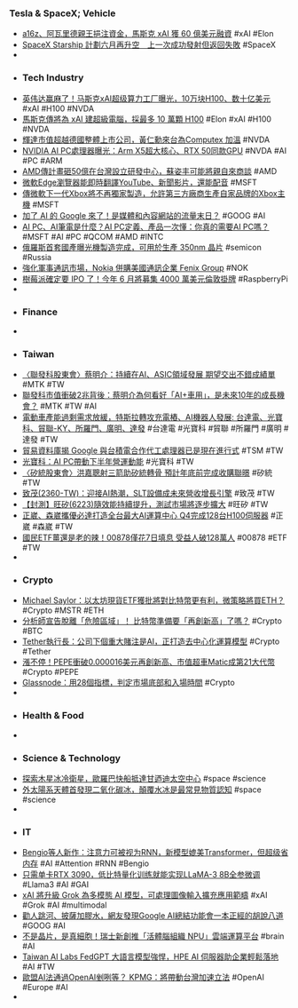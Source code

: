 ### Tesla & SpaceX; Vehicle
- [a16z、阿瓦里德親王挹注資金，馬斯克 xAI 獲 60 億美元融資](https://finance.technews.tw/2024/05/27/xai-series-b-funding-round-of-6-billion/) #xAI #Elon
- [SpaceX Starship 計劃六月再升空　上一次成功發射但返回失敗](https://unwire.hk/2024/05/26/spacexs-starship-is-getting-ready-to-take-off-again-in-june/fun-tech/) #SpaceX
-
- ### Tech Industry
- [英伟达赢麻了！马斯克xAI超级算力工厂曝光，10万块H100、数十亿美元](https://www.jiqizhixin.com/articles/2024-05-27-7) #xAI #H100 #NVDA
- [馬斯克傳將為 xAI 建超級電腦，採最多 10 萬顆 H100](https://technews.tw/2024/05/27/elon-musk-xai-h100/) #Elon #xAI #H100 #NVDA
- [輝達市值超越德國整體上市公司，黃仁勳來台為Computex 加溫](https://technews.tw/2024/05/27/huidas-market-value-exceeds-that-of-all-listed-companies-in-germany/) #NVDA
- [NVIDIA AI PC處理器曝光：Arm X5超大核心、RTX 50同款GPU](https://news.xfastest.com/nvidia/140340/nvidia-ai-pc處理器曝光：arm-x5超大核心、rtx-50同款gpu/) #NVDA #AI #PC #ARM
- [AMD傳計畫砸50億在台灣設立研發中心，蘇姿丰可能將親自來商談](https://www.techbang.com/posts/115507-amd-is-said-to-be-planning-to-set-up-an-rd-center-in-taiwan) #AMD
- [微軟Edge瀏覽器能即時翻譯YouTube、新聞影片，還能配音](https://www.ithome.com.tw/news/163117) #MSFT
- [傳微軟下一代Xbox將不再獨家製造，允許第三方廠商生產自家品牌的Xbox主機](https://www.techbang.com/posts/115640-microsofts-next-generation-xbox-will-be-rumored-to-provide-a) #MSFT
- [加了 AI 的 Google 來了！是媒體和內容網站的流量末日？](https://technews.tw/2024/05/26/google-search-gemini/) #GOOG #AI
- [AI PC、AI筆電是什麼？AI PC定義、產品一次懂：你真的需要AI PC嗎？](https://www.bnext.com.tw/article/77961/2024-the-first-year-of-ai-pc) #MSFT #AI #PC #QCOM #AMD #INTC
- [俄羅斯首套國產曝光機製造完成，可用於生產 350nm 晶片](https://technews.tw/2024/05/27/russias-first-domestically-produced-exposure-machine-completed/) #semicon #Russia
- [強化軍事通訊市場，Nokia 併購美國通訊企業 Fenix Group](https://finance.technews.tw/2024/05/25/nokia-acquire-fenix-group-eyeing-tactical-communication-market/) #NOK
- [樹莓派確定要 IPO 了！今年 6 月將募集 4000 萬美元倫敦掛牌](https://finance.technews.tw/2024/05/27/lse/) #RaspberryPi
-
- ### Finance
-
- ### Taiwan
- [〈聯發科股東會〉蔡明介：持續在AI、ASIC領域發展 期望交出不錯成績單](https://news.cnyes.com/news/id/5576626) #MTK #TW
- [聯發科市值衝破2兆背後：蔡明介為何看好「AI+車用」，是未來10年的成長機會？](https://www.bnext.com.tw/article/79211/mediatek-2024-stockholder) #MTK #TW #AI
- [電動車產能過剩需求放緩，特斯拉轉攻充電樁、AI機器人發展: 台達電、光寶科、貿聯-KY、所羅門、廣明、達發](https://news.cnyes.com/news/id/5574219) #台達電 #光寶科 #貿聯 #所羅門 #廣明 #達發 #TW
- [貿易資料庫揭 Google 與台積電合作代工處理器已是現在進行式](https://m.eprice.com.tw/mobile/talk/4541/5809852/1) #TSM #TW
- [光寶科：AI PC帶動下半年營運動能](https://m.moneydj.com/f1a.aspx?a=c29be069-fbdc-4b23-b746-c4f45c0e9e90) #光寶科 #TW
- [〈矽統股東會〉洪嘉聰射三箭助矽統轉骨 預計年底前完成收購聯暻](https://news.cnyes.com/news/id/5575755) #矽統 #TW
- [致茂(2360-TW)：迎接AI熱潮，SLT設備成未來營收增長引擎](https://uanalyze.com.tw/articles/223645388) #致茂 #TW
- [【封測】旺矽(6223)隨效能持續提升，測試市場將逐步擴大](https://uanalyze.com.tw/articles/107395389) #旺矽 #TW
- [正崴、森崴攜優必達打造全台最大AI運算中心 Q4完成128台H100伺服器](https://news.cnyes.com/news/id/5575825) #正崴 #森崴 #TW
- [國民ETF薑還是老的辣！00878僅花7日填息 受益人破128萬人](https://news.cnyes.com/news/id/5574995) #00878 #ETF #TW
-
- ### Crypto
- [Michael Saylor：以太坊現貨ETF獲批將對比特幣更有利，微策略將買ETH？](https://www.blocktempo.com/michael-saylor-says-sec-approval-of-spot-ethereum-etf-will-be-more-beneficial-to-btc/) #Crypto #MSTR #ETH
- [分析師宣告脫離「危險區域」！ 比特幣準備要「再創新高」了嗎？](https://blockcast.it/2024/05/27/historical-cycle-data-suggests-bitcoin-is-out-of-the-danger-zone/) #Crypto #BTC
- [Tether執行長：公司下個重大賭注是AI，正打造去中心化運算模型](https://www.blocktempo.com/tether-ceo-says-their-next-big-bet-is-on-ai/) #Crypto #Tether
- [漲不停！PEPE衝破0.000016美元再創新高、市值超車Matic成第21大代幣](https://www.blocktempo.com/pepe-breaks-through-0-000016-and-reaches-new-highs/) #Crypto #PEPE
- [Glassnode：用28個指標，判定市場底部和入場時間](https://www.blocktempo.com/identifying-local-bottoms-in-a-bull-market/) #Crypto
-
- ### Health & Food
-
- ### Science & Technology
- [探索木星冰冷衛星，歐羅巴快船抵達甘迺迪太空中心](https://technews.tw/2024/05/27/europa-clipper-nasa-jupiter/) #space #science
- [外太陽系天體首發現二氧化碳冰，顛覆水冰是最常見物質認知](https://technews.tw/2024/05/27/trans-neptunian-object-tno-solar-system/) #space #science
-
- ### IT
- [Bengio等人新作：注意力可被视为RNN，新模型媲美Transformer，但超级省内存](https://www.jiqizhixin.com/articles/2024-05-27-3) #AI #Attention #RNN #Bengio
- [只需单卡RTX 3090，低比特量化训练就能实现LLaMA-3 8B全参微调](https://www.jiqizhixin.com/articles/2024-05-27-4) #Llama3 #AI #GAI
- [xAI 將升級 Grok 為多模態 AI 模型，可處理圖像輸入擴充應用範疇](https://technews.tw/2024/05/26/grok-will-be-upgraded-to-a-multi-modal-ai-model/) #xAI #Grok #AI #multimodal
- [勸人跳河、披薩加膠水，網友發現Google AI總結功能會一本正經的胡說八道](https://www.4gamers.com.tw/news/detail/64835/google-ai-search-give-dangerous-conclusion) #GOOG #AI
- [不是晶片，是真細胞！瑞士新創推「活體腦組織 NPU」雲端運算平台](https://www.inside.com.tw/article/35131-worlds-first-bioprocessor-uses-16-human-brain-organoids-for-a-million-times-less-power-consumption-than-a-digital-chip) #brain #AI
- [Taiwan AI Labs FedGPT 大語言模型強悍，HPE AI 伺服器助企業輕鬆落地](https://technews.tw/2024/05/27/taiwan-ai-labs-fedgpt-powered-by-hpe-ai-server/) #AI #TW
- [歐盟AI法通過OpenAI剉咧等？ KPMG：將帶動台灣加速立法](https://news.cnyes.com/news/id/5575039) #OpenAI #Europe #AI
-